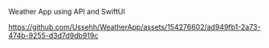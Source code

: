 Weather App using API and SwiftUI

https://github.com/Ussehh/WeatherApp/assets/154276602/ad949fb1-2a73-474b-9255-d3d7d9db919c

